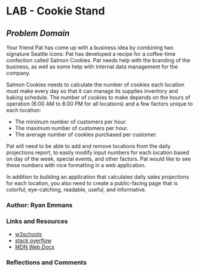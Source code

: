 # **LAB - Cookie Stand**

## ***Problem Domain***

Your friend Pat has come up with a business idea by combining two signature Seattle icons: Pat has developed a recipe for a coffee-time confection called Salmon Cookies. Pat needs help with the branding of the business, as well as some help with internal data management for the company.

Salmon Cookies needs to calculate the number of cookies each location must make every day so that it can manage its supplies inventory and baking schedule. The number of cookies to make depends on the hours of operation (6:00 AM to 8:00 PM for all locations) and a few factors unique to each location:

- The minimum number of customers per hour.
- The maximum number of customers per hour.
- The average number of cookies purchased per customer.

Pat will need to be able to add and remove locations from the daily projections report, to easily modify input numbers for each location based on day of the week, special events, and other factors. Pat would like to see these numbers with nice formatting in a web application.

In addition to building an application that calculates daily sales projections for each location, you also need to create a public-facing page that is colorful, eye-catching, readable, useful, and informative.

### Author: Ryan Emmans

### Links and Resources

- [w3schools](https://www.w3schools.com/)
- [stack overflow](https://stackoverflow.com/)
- [MDN Web Docs](https://developer.mozilla.org/en-US/)

### Reflections and Comments
